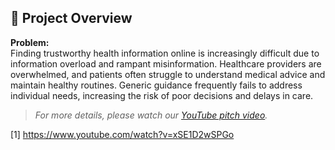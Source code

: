 ## 🚀 Project Overview

**Problem:**  
Finding trustworthy health information online is increasingly difficult due to information overload and rampant misinformation. Healthcare providers are overwhelmed, and patients often struggle to understand medical advice and maintain healthy routines. Generic guidance frequently fails to address individual needs, increasing the risk of poor decisions and delays in care.

> _For more details, please watch our [YouTube pitch video](https://youtu.be/xSE1D2wSPGo)._

[1] https://www.youtube.com/watch?v=xSE1D2wSPGo
